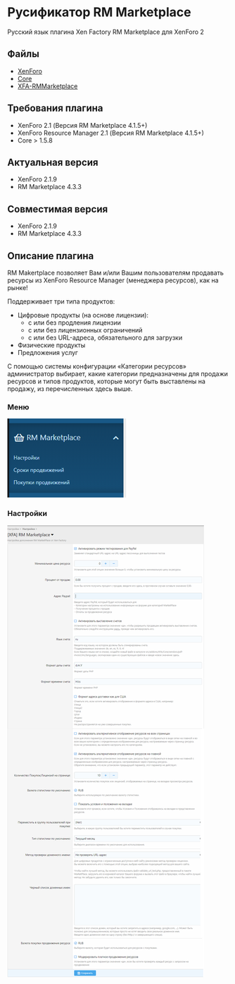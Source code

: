 # Русификатор RM Marketplace
Русский язык плагина Xen Factory RM Marketplace для XenForo 2

## Файлы
* [XenForo](https://xenforo.com/)
* [Core](https://www.xen-factory.com/index.php?resources/core.90/)
* [XFA-RMMarketplace](https://www.xen-factory.com/index.php?resources/rm-marketplace-xf2.92/)

## Требования плагина
* XenForo 2.1 (Версия RM Marketplace 4.1.5+)
* XenForo Resource Manager 2.1 (Версия RM Marketplace 4.1.5+)
* Core > 1.5.8

## Актуальная версия
  * XenForo 2.1.9
  * RM Marketplace 4.3.3

## Совместимая версия
  * XenForo 2.1.9
  * RM Marketplace 4.3.3

## Описание плагина
RM Makertplace позволяет Вам и/или Вашим пользователям продавать ресурсы из XenForo Resource Manager (менеджера ресурсов), как на рынке!<br />

Поддерживает три типа продуктов:
* Цифровые продукты (на основе лицензии):
  * с или без продления лицензии
  * с или без лицензионных ограничений
  * с или без URL-адреса, обязательного для загрузки
* Физические продукты
* Предложения услуг

С помощью системы конфигурации «Категории ресурсов» администратор выбирает, какие категории предназначены для продажи ресурсов и типов продуктов, которые могут быть выставлены на продажу, из перечисленных здесь выше.

### Меню
![Меню RM Marketplace](images/menu.png)

### Настройки
![Настройки RM Marketplace](images/options.png)